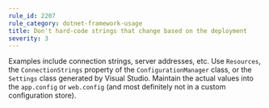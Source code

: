 ```yaml
---
rule_id: 2207
rule_category: dotnet-framework-usage
title: Don't hard-code strings that change based on the deployment
severity: 3
---
```

Examples include connection strings, server addresses, etc. Use `Resources`, the `ConnectionStrings` property of the `ConfigurationManager` class, or the `Settings` class generated by Visual Studio. Maintain the actual values into the `app.config` or `web.config` (and most definitely not in a custom configuration store).
